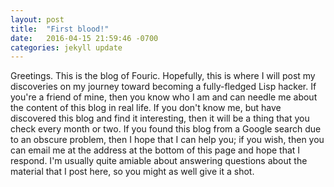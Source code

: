 ```yaml
---
layout: post
title:  "First blood!"
date:   2016-04-15 21:59:46 -0700
categories: jekyll update
---
```


Greetings. This is the blog of Fouric. Hopefully, this is where I will post my discoveries on my journey toward becoming a fully-fledged Lisp hacker. If you're a friend of mine, then you know who I am and can needle me about the content of this blog in real life. If you don't know me, but have discovered this blog and find it interesting, then it will be a thing that you check every month or two. If you found this blog from a Google search due to an obscure problem, then I hope that I can help you; if you wish, then you can email me at the address at the bottom of this page and hope that I respond. I'm usually quite amiable about answering questions about the material that I post here, so you might as well give it a shot.

